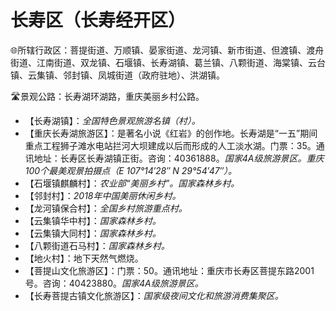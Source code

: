 # 长寿区（长寿经开区）
🌐所辖行政区：菩提街道、万顺镇、晏家街道、龙河镇、新市街道、但渡镇、渡舟街道、江南街道、双龙镇、石堰镇、长寿湖镇、葛兰镇、八颗街道、海棠镇、云台镇、云集镇、邻封镇、凤城街道（政府驻地）、洪湖镇。  
  
🛣️景观公路：长寿湖环湖路，重庆美丽乡村公路。  
  
* 【长寿湖镇】：*全国特色景观旅游名镇（村）。*
* 【重庆长寿湖旅游区】：是著名小说《红岩》的创作地。长寿湖是“一五”期间重点工程狮子滩水电站拦河大坝建成以后而形成的人工淡水湖。门票：35。通讯地址：长寿区长寿湖镇正街。咨询：40361888。*国家4A级旅游景区。重庆100个最美观景拍摄点（E 107°14′28″ N 29°54′47″）。*  
* 【石堰镇麒麟村】：*农业部“美丽乡村”。国家森林乡村。*
* 【邻封村】：*2018年中国美丽休闲乡村。*
* 【龙河镇保合村】：*全国乡村旅游重点村。*
* 【云集镇华中村】：*国家森林乡村。*
* 【云集镇大同村】：*国家森林乡村。*
* 【八颗街道石马村】：*国家森林乡村。*
* 【地火村】：地下天然气燃烧。  
* 【菩提山文化旅游区】：门票：50。通讯地址：重庆市长寿区菩提东路2001号。咨询：40423880。*国家4A级旅游景区。*  
* 【长寿菩提古镇文化旅游区】：*国家级夜间文化和旅游消费集聚区。*